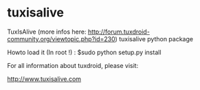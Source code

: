 tuxisalive
==========

TuxIsAlive (more infos here: http://forum.tuxdroid-community.org/viewtopic.php?id=230)
tuxisalive python package

Howto load it (In root !) :
    $sudo python setup.py install

For all information about tuxdroid, please visit:

  http://www.tuxisalive.com

